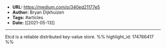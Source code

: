 - **URL:** https://medium.com/p/340ed21177e5
- **Author:** Bryan Dijkhuizen
- **Tags:** #articles
- **Date:** [[2021-05-13]]
---

Etcd is a reliable distributed key-value store. %% highlight_id: 174766417 %%

